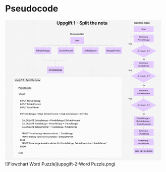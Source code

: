 # Pseudocode
![Flowchart Screenshot](ScreenShot_SplitNota.png)
![Flowchart Word Puzzle](uppgift-2-Word Puzzle.png)
